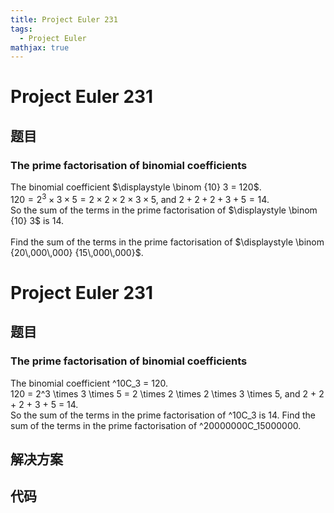 ```yaml
---
title: Project Euler 231
tags:
  - Project Euler
mathjax: true
---
```

<escape><!-- more --></escape>
    
# Project Euler 231
## 题目
### The prime factorisation of binomial coefficients

The binomial coefficient $\displaystyle \binom {10} 3 = 120$.<br />
$120 = 2^3 \times 3 \times 5 = 2 \times 2 \times 2 \times 3 \times 5$, and $2 + 2 + 2 + 3 + 5 = 14$.<br />
So the sum of the terms in the prime factorisation of $\displaystyle \binom {10} 3$ is $14$.
<br /><br />
Find the sum of the terms in the prime factorisation of $\displaystyle \binom {20\,000\,000} {15\,000\,000}$.



# Project Euler 231
## 题目
### The prime factorisation of binomial coefficients

The binomial coefficient ^10C_3 = 120.<br>120 = 2^3 \times 3 \times 5 = 2 \times 2 \times 2 \times 3 \times 5, and 2 + 2 + 2 + 3 + 5 = 14.<br>So the sum of the terms in the prime factorisation of ^10C_3 is 14.
Find the sum of the terms in the prime factorisation of ^20000000C_15000000.


## 解决方案


## 代码


